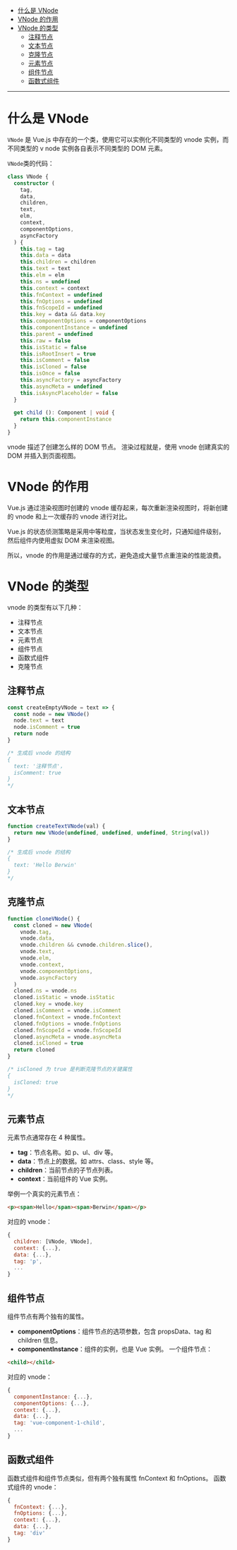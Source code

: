 <!-- TOC -->

- [什么是 VNode](#什么是-vnode)
- [VNode 的作用](#vnode-的作用)
- [VNode 的类型](#vnode-的类型)
  - [注释节点](#注释节点)
  - [文本节点](#文本节点)
  - [克隆节点](#克隆节点)
  - [元素节点](#元素节点)
  - [组件节点](#组件节点)
  - [函数式组件](#函数式组件)

<!-- /TOC -->
---

# 什么是 VNode
`VNode` 是 Vue.js 中存在的一个类，使用它可以实例化不同类型的 vnode 实例，而不同类型的 v node 实例各自表示不同类型的 DOM 元素。

`VNode`类的代码：
```ts
class VNode {
  constructor (
    tag,
    data,
    children,
    text,
    elm,
    context,
    componentOptions,
    asyncFactory
  ) {
    this.tag = tag
    this.data = data
    this.children = children
    this.text = text
    this.elm = elm
    this.ns = undefined
    this.context = context
    this.fnContext = undefined
    this.fnOptions = undefined
    this.fnScopeId = undefined
    this.key = data && data.key
    this.componentOptions = componentOptions
    this.componentInstance = undefined
    this.parent = undefined
    this.raw = false
    this.isStatic = false
    this.isRootInsert = true
    this.isComment = false
    this.isCloned = false
    this.isOnce = false
    this.asyncFactory = asyncFactory
    this.asyncMeta = undefined
    this.isAsyncPlaceholder = false
  }
  
  get child (): Component | void {
    return this.componentInstance
  }
}
```

vnode 描述了创建怎么样的 DOM 节点。
渲染过程就是，使用 vnode 创建真实的 DOM 并插入到页面视图。

# VNode 的作用
Vue.js 通过渲染视图时创建的 vnode 缓存起来，每次重新渲染视图时，将新创建的 vnode 和上一次缓存的 vnode 进行对比。

Vue.js 的状态侦测策略是采用中等粒度，当状态发生变化时，只通知组件级别，然后组件内使用虚拟 DOM 来渲染视图。

所以，vnode 的作用是通过缓存的方式，避免造成大量节点重渲染的性能浪费。

# VNode 的类型
vnode 的类型有以下几种：
- 注释节点
- 文本节点
- 元素节点
- 组件节点
- 函数式组件
- 克隆节点

## 注释节点
```js
const createEmptyVNode = text => {
  const node = new VNode()
  node.text = text
  node.isComment = true
  return node
}

/* 生成后 vnode 的结构
{
  text: '注释节点'，
  isComment: true
}
*/
```

## 文本节点
```js
function createTextVNode(val) {
  return new VNode(undefined, undefined, undefined, String(val))
}

/* 生成后 vnode 的结构
{
  text: 'Hello Berwin'
}
*/
```

## 克隆节点
```js
function cloneVNode() {
  const cloned = new VNode(
    vnode.tag,
    vnode.data,
    vnode.children && cvnode.children.slice(),
    vnode.text,
    vnode.elm,
    vnode.context,
    vnode.componentOptions,
    vnode.asyncFactory
  )
  cloned.ns = vnode.ns
  cloned.isStatic = vnode.isStatic
  cloned.key = vnode.key
  cloned.isComment = vnode.isComment
  cloned.fnContext = vnode.fnContext
  cloned.fnOptions = vnode.fnOptions
  cloned.fnScopeId = vnode.fnScopeId
  cloned.asyncMeta = vnode.asyncMeta
  cloned.isCloned = true
  return cloned
}

/* isCloned 为 true 是判断克隆节点的关键属性
{
  isCloned: true
}
*/
```

## 元素节点
元素节点通常存在 4 种属性。
- **tag**：节点名称。如 p、ul、div 等。
- **data**：节点上的数据。如 attrs、class、style 等。
- **children**：当前节点的子节点列表。
- **context**：当前组件的 Vue 实例。

举例一个真实的元素节点：
```html
<p><span>Hello</span><span>Berwin</span></p>
```
对应的 vnode：
```js
{
  children: [VNode, VNode],
  context: {...},
  data: {...},
  tag: 'p',
  ...
}
```

## 组件节点
组件节点有两个独有的属性。
- **componentOptions**：组件节点的选项参数，包含 propsData、tag 和 children 信息。
- **componentInstance**：组件的实例，也是 Vue 实例。
一个组件节点：
```html
<child></child>
```
对应的 vnode：
```js
{
  componentInstance: {...},
  componentOptions: {...},
  context: {...},
  data: {...},
  tag: 'vue-component-1-child',
  ...
}
```

## 函数式组件
函数式组件和组件节点类似，但有两个独有属性 fnContext 和 fnOptions。
函数式组件的 vnode：
```js
{
  fnContext: {...},
  fnOptions: {...},
  context: {...},
  data: {...},
  tag: 'div'
}
```
